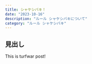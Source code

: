 ```yaml
---
title: シャケシバキ！
date: "2023-10-16"
description: "ルール シャケシバキについて"
category: "ルール シャケシバキ"
---
```


## 見出し

This is turfwar post!
